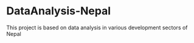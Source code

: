 # DataAnalysis-Nepal
 This project is based on data analysis in various development sectors of Nepal
